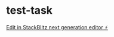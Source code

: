 # test-task

[Edit in StackBlitz next generation editor ⚡️](https://stackblitz.com/~/github.com/Junk-debug/test-task)